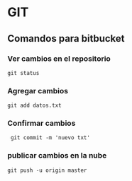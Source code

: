 # GIT
##  Comandos para bitbucket
### Ver cambios en el repositorio
```git
git status
```
### Agregar cambios
```git
git add datos.txt
```
### Confirmar cambios
```git
 git commit -m 'nuevo txt'
```
### publicar cambios en la nube
```git
git push -u origin master
```
